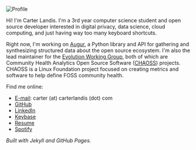 ![Profile](https://ccarterlandis.github.io/profile.jpeg)

Hi! I'm Carter Landis. I'm a 3rd year computer science student and open source developer interested in digital privacy, data science, cloud computing, and just having way too many keyboard shortcuts.

Right now, I'm working on [Augur](https://github.com/chaoss/augur), a Python library and API for gathering and synthesizing structured data about the open source ecosystem. I'm also the lead maintainer for the [Evolution Working Group](https://github.com/chaoss/wg-evolution), both of which are Community Health Analytics Open Source Software ([CHAOSS](https://chaoss.community)) projects. CHAOSS is a Linux Foundation project focused on creating metrics and software to help define FOSS community health.

Find me online:
- [E-mail](mailto:carter@carterlandis.com): carter (at) carterlandis (dot) com
- [GitHub](https://github.com/ccarterlandis)
- [LinkedIn](https://linkedin.com/in/ccarterlandis)
- [Keybase](https://keybase.io/ccarterlandis)
- [Resume](https://ccarterlandis.github.com/resume.pdf)
- [Spotify](https://open.spotify.com/user/c.landis?si=-EeWnQXTTRy28bZgIBCqVA)

_Built with Jekyll and GitHub Pages._
